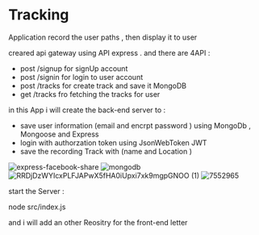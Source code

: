 # Tracking
Application record the user paths , then display it to user 

creared api gateway using API express .
and there are 4API :

   - post  /signup   for signUp account 
   - post /signin    for login to user account 
   - post /tracks    for create track and save it MongoDB 
   - get  /tracks    fro fetching the tracks for user 


in this App i will create the back-end server to :
  - save user information   (email and encrpt password ) using MongoDb , Mongoose and Express 
  - login with authorzation token using JsonWebToken JWT 
  - save the recording Track with (name and Location )



![express-facebook-share](https://user-images.githubusercontent.com/76032846/110782937-cc49b100-8278-11eb-9f25-8eecbce473c0.png)
![mongodb](https://user-images.githubusercontent.com/76032846/110782940-cce24780-8278-11eb-9e40-4d8466bee53d.png)
![RRDjDzWYIcxPLFJAPwX5fHA0iUpxi7xk9mgpGNOO (1)](https://user-images.githubusercontent.com/76032846/110782942-cd7ade00-8278-11eb-9481-760bc78855a6.jpeg)
![7552965](https://user-images.githubusercontent.com/76032846/110782943-cd7ade00-8278-11eb-9d64-344a0f1836c0.png)


start the Server :

node src/index.js




and i will add an other Reositry for the front-end letter 

